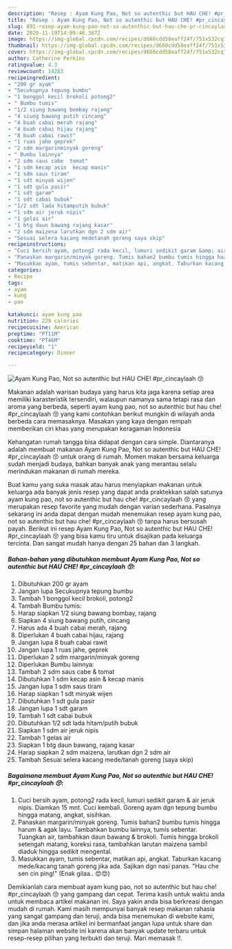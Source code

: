 ```yaml
---
description: "Resep : Ayam Kung Pao, Not so autenthic but HAU CHE! #pr_cincaylaah 😚 Teruji"
title: "Resep : Ayam Kung Pao, Not so autenthic but HAU CHE! #pr_cincaylaah 😚 Teruji"
slug: 891-resep-ayam-kung-pao-not-so-autenthic-but-hau-che-pr-cincaylaah-teruji
date: 2020-11-19T14:09:46.367Z
image: https://img-global.cpcdn.com/recipes/d660cdd58eaff24f/751x532cq70/ayam-kung-pao-not-so-autenthic-but-hau-che-pr_cincaylaah-😚-foto-resep-utama.jpg
thumbnail: https://img-global.cpcdn.com/recipes/d660cdd58eaff24f/751x532cq70/ayam-kung-pao-not-so-autenthic-but-hau-che-pr_cincaylaah-😚-foto-resep-utama.jpg
cover: https://img-global.cpcdn.com/recipes/d660cdd58eaff24f/751x532cq70/ayam-kung-pao-not-so-autenthic-but-hau-che-pr_cincaylaah-😚-foto-resep-utama.jpg
author: Catherine Perkins
ratingvalue: 4.3
reviewcount: 14283
recipeingredient:
- "200 gr ayam"
- "Secukupnya tepung bumbu"
- "1 bonggol kecil brokoli potong2"
- " Bumbu tumis"
- "1/2 siung bawang bombay rajang"
- "4 siung bawang putih cincang"
- "4 buah cabai merah rajang"
- "4 buah cabai hijau rajang"
- "8 buah cabai rawit"
- "1 ruas jahe geprek"
- "2 sdm margarinminyak goreng"
- " Bumbu lainnya"
- "2 sdm saus cabe  tomat"
- "1 sdm kecap asin  kecap manis"
- "1 sdm saus tiram"
- "1 sdt minyak wijen"
- "1 sdt gula pasir"
- "1 sdt garam"
- "1 sdt cabai bubuk"
- "1/2 sdt lada hitamputih bubuk"
- "1 sdm air jeruk nipis"
- "1 gelas air"
- "1 btg daun bawang rajang kasar"
- "2 sdm maizena larutkan dgn 2 sdm air"
- "Sesuai selera kacang medetanah goreng saya skip"
recipeinstructions:
- "Cuci bersih ayam, potong2 rada kecil, lumuri sedikit garam &amp; air jeruk nipis. Diamkan 15 mnt. Cuci kembali. Goreng ayam dgn tepung bumbu hingga matang, angkat, sisihkan."
- "Panaskan margarin/minyak goreng. Tumis bahan2 bumbu tumis hingga harum &amp; agak layu. Tambahkan bumbu lainnya, tumis sebentar. Tuangkan air, tambahkan daun bawang &amp; brokoli. Tumis hingga brokoli setengah matang, koreksi rasa, tambahkan larutan maizena sambil diaduk hingga sedikit mengental."
- "Masukkan ayam, tumis sebentar, matikan api, angkat. Taburkan kacang mede/kacang tanah goreng jika ada. Sajikan dgn nasi panas. &#34;Hau che sen cin ping!&#34; (Enak gilaa.. 😍😍)"
categories:
- Recipe
tags:
- ayam
- kung
- pao

katakunci: ayam kung pao 
nutrition: 229 calories
recipecuisine: American
preptime: "PT11M"
cooktime: "PT46M"
recipeyield: "1"
recipecategory: Dinner

---
```



![Ayam Kung Pao, Not so autenthic but HAU CHE! #pr_cincaylaah 😚](https://img-global.cpcdn.com/recipes/d660cdd58eaff24f/751x532cq70/ayam-kung-pao-not-so-autenthic-but-hau-che-pr_cincaylaah-😚-foto-resep-utama.jpg)

Makanan adalah warisan budaya yang harus kita jaga karena setiap area memiliki karasteristik tersendiri, walaupun namanya sama tetapi rasa dan aroma yang berbeda, seperti ayam kung pao, not so autenthic but hau che! #pr_cincaylaah 😚 yang kami contohkan berikut mungkin di wilayah anda berbeda cara memasaknya. Masakan yang kaya dengan rempah memberikan ciri khas yang merupakan keragaman Indonesia



Kehangatan rumah tangga bisa didapat dengan cara simple. Diantaranya adalah membuat makanan Ayam Kung Pao, Not so autenthic but HAU CHE! #pr_cincaylaah 😚 untuk orang di rumah. Momen makan bersama keluarga sudah menjadi budaya, bahkan banyak anak yang merantau selalu merindukan makanan di rumah mereka.

Buat kamu yang suka masak atau harus menyiapkan makanan untuk keluarga ada banyak jenis resep yang dapat anda praktekkan salah satunya ayam kung pao, not so autenthic but hau che! #pr_cincaylaah 😚 yang merupakan resep favorite yang mudah dengan varian sederhana. Pasalnya sekarang ini anda dapat dengan mudah menemukan resep ayam kung pao, not so autenthic but hau che! #pr_cincaylaah 😚 tanpa harus bersusah payah.
Berikut ini resep Ayam Kung Pao, Not so autenthic but HAU CHE! #pr_cincaylaah 😚 yang bisa kamu tiru untuk disajikan pada keluarga tercinta. Dan sangat mudah hanya dengan 25 bahan dan 3 langkah.


<!--inarticleads1-->

##### Bahan-bahan yang dibutuhkan membuat Ayam Kung Pao, Not so autenthic but HAU CHE! #pr_cincaylaah 😚:

1. Dibutuhkan 200 gr ayam
1. Jangan lupa Secukupnya tepung bumbu
1. Tambah 1 bonggol kecil brokoli, potong2
1. Tambah  Bumbu tumis:
1. Harap siapkan 1/2 siung bawang bombay, rajang
1. Siapkan 4 siung bawang putih, cincang
1. Harus ada 4 buah cabai merah, rajang
1. Diperlukan 4 buah cabai hijau, rajang
1. Jangan lupa 8 buah cabai rawit
1. Jangan lupa 1 ruas jahe, geprek
1. Diperlukan 2 sdm margarin/minyak goreng
1. Diperlukan  Bumbu lainnya:
1. Tambah 2 sdm saus cabe &amp; tomat
1. Dibutuhkan 1 sdm kecap asin &amp; kecap manis
1. Jangan lupa 1 sdm saus tiram
1. Harap siapkan 1 sdt minyak wijen
1. Dibutuhkan 1 sdt gula pasir
1. Jangan lupa 1 sdt garam
1. Tambah 1 sdt cabai bubuk
1. Dibutuhkan 1/2 sdt lada hitam/putih bubuk
1. Siapkan 1 sdm air jeruk nipis
1. Tambah 1 gelas air
1. Siapkan 1 btg daun bawang, rajang kasar
1. Harap siapkan 2 sdm maizena, larutkan dgn 2 sdm air
1. Tambah Sesuai selera kacang mede/tanah goreng (saya skip)




<!--inarticleads2-->

##### Bagaimana membuat  Ayam Kung Pao, Not so autenthic but HAU CHE! #pr_cincaylaah 😚:

1. Cuci bersih ayam, potong2 rada kecil, lumuri sedikit garam &amp; air jeruk nipis. Diamkan 15 mnt. Cuci kembali. Goreng ayam dgn tepung bumbu hingga matang, angkat, sisihkan.
1. Panaskan margarin/minyak goreng. Tumis bahan2 bumbu tumis hingga harum &amp; agak layu. Tambahkan bumbu lainnya, tumis sebentar. Tuangkan air, tambahkan daun bawang &amp; brokoli. Tumis hingga brokoli setengah matang, koreksi rasa, tambahkan larutan maizena sambil diaduk hingga sedikit mengental.
1. Masukkan ayam, tumis sebentar, matikan api, angkat. Taburkan kacang mede/kacang tanah goreng jika ada. Sajikan dgn nasi panas. &#34;Hau che sen cin ping!&#34; (Enak gilaa.. 😍😍)




Demikianlah cara membuat ayam kung pao, not so autenthic but hau che! #pr_cincaylaah 😚 yang gampang dan cepat. Terima kasih untuk waktu anda untuk membaca artikel makanan ini. Saya yakin anda bisa berkreasi dengan mudah di rumah. Kami masih mempunyai banyak resep makanan rahasia yang sangat gampang dan teruji, anda bisa menemukan di website kami, dan jika anda merasa artikel ini bermanfaat jangan lupa untuk share dan simpan halaman website ini karena akan banyak update terbaru untuk resep-resep pilihan yang terbukti dan teruji. Mari memasak !!. 
